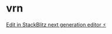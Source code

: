 # vrn

[Edit in StackBlitz next generation editor ⚡️](https://stackblitz.com/~/github.com/varatej/vrn)